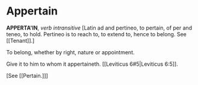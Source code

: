 # Appertain

**APPERTA'IN**, _verb intransitive_ \[Latin ad and pertineo, to pertain, of per and teneo, to hold. Pertineo is to reach to, to extend to, hence to belong. See [[Tenant]].\]

To belong, whether by right, nature or appointment.

Give it to him to whom it appertaineth. [[Leviticus 6#5|Leviticus 6:5]].

\[See [[Pertain.]]\]